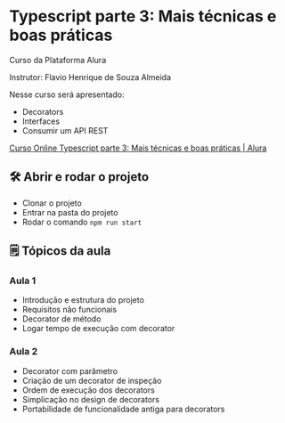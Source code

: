 # Typescript parte 3: Mais técnicas e boas práticas

Curso da Plataforma Alura

Instrutor: Flavio Henrique de Souza Almeida

Nesse curso será apresentado:

- Decorators
- Interfaces
- Consumir um API REST

[Curso Online Typescript parte 3: Mais técnicas e boas práticas | Alura](https://cursos.alura.com.br/course/typescript-tecnicas-boas-praticas)

## 🛠️ Abrir e rodar o projeto

- Clonar o projeto
- Entrar na pasta do projeto
- Rodar o comando `npm run start`

## 🗒️ Tópicos da aula

### Aula 1

- Introdução e estrutura do projeto
- Requisitos não funcionais
- Decorator de método
- Logar tempo de execução com decorator

### Aula 2

- Decorator com parâmetro
- Criação de um decorator de inspeção
- Ordem de execução dos decorators
- Simplicação no design de decorators
- Portabilidade de funcionalidade antiga para decorators
